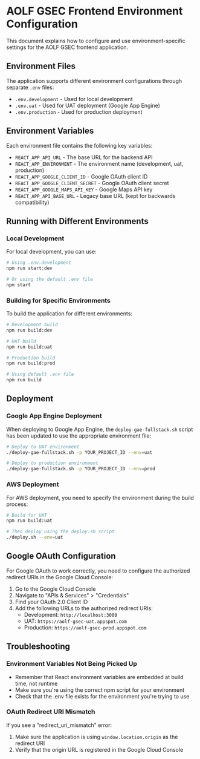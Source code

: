 # AOLF GSEC Frontend Environment Configuration

This document explains how to configure and use environment-specific settings for the AOLF GSEC frontend application.

## Environment Files

The application supports different environment configurations through separate `.env` files:

- `.env.development` - Used for local development
- `.env.uat` - Used for UAT deployment (Google App Engine)
- `.env.production` - Used for production deployment

## Environment Variables

Each environment file contains the following key variables:

- `REACT_APP_API_URL` - The base URL for the backend API
- `REACT_APP_ENVIRONMENT` - The environment name (development, uat, production)
- `REACT_APP_GOOGLE_CLIENT_ID` - Google OAuth client ID
- `REACT_APP_GOOGLE_CLIENT_SECRET` - Google OAuth client secret
- `REACT_APP_GOOGLE_MAPS_API_KEY` - Google Maps API key
- `REACT_APP_API_BASE_URL` - Legacy base URL (kept for backwards compatibility)

## Running with Different Environments

### Local Development

For local development, you can use:

```bash
# Using .env.development
npm run start:dev

# Or using the default .env file
npm start
```

### Building for Specific Environments

To build the application for different environments:

```bash
# Development build
npm run build:dev

# UAT build
npm run build:uat

# Production build
npm run build:prod

# Using default .env file
npm run build
```

## Deployment

### Google App Engine Deployment

When deploying to Google App Engine, the `deploy-gae-fullstack.sh` script has been updated to use the appropriate environment file:

```bash
# Deploy to UAT environment
./deploy-gae-fullstack.sh -p YOUR_PROJECT_ID --env=uat

# Deploy to production environment
./deploy-gae-fullstack.sh -p YOUR_PROJECT_ID --env=prod
```

### AWS Deployment

For AWS deployment, you need to specify the environment during the build process:

```bash
# Build for UAT
npm run build:uat

# Then deploy using the deploy.sh script
./deploy.sh --env=uat
```

## Google OAuth Configuration

For Google OAuth to work correctly, you need to configure the authorized redirect URIs in the Google Cloud Console:

1. Go to the Google Cloud Console
2. Navigate to "APIs & Services" > "Credentials"
3. Find your OAuth 2.0 Client ID
4. Add the following URLs to the authorized redirect URIs:
   - Development: `http://localhost:3000`
   - UAT: `https://aolf-gsec-uat.appspot.com`
   - Production: `https://aolf-gsec-prod.appspot.com`

## Troubleshooting

### Environment Variables Not Being Picked Up

- Remember that React environment variables are embedded at build time, not runtime
- Make sure you're using the correct npm script for your environment
- Check that the .env file exists for the environment you're trying to use

### OAuth Redirect URI Mismatch

If you see a "redirect_uri_mismatch" error:

1. Make sure the application is using `window.location.origin` as the redirect URI
2. Verify that the origin URL is registered in the Google Cloud Console 